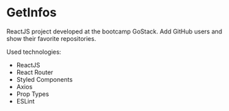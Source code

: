 # GetInfos

ReactJS project developed at the bootcamp GoStack. Add GitHub users and show their favorite repositories.

Used technologies:

- ReactJS
- React Router
- Styled Components
- Axios
- Prop Types
- ESLint
